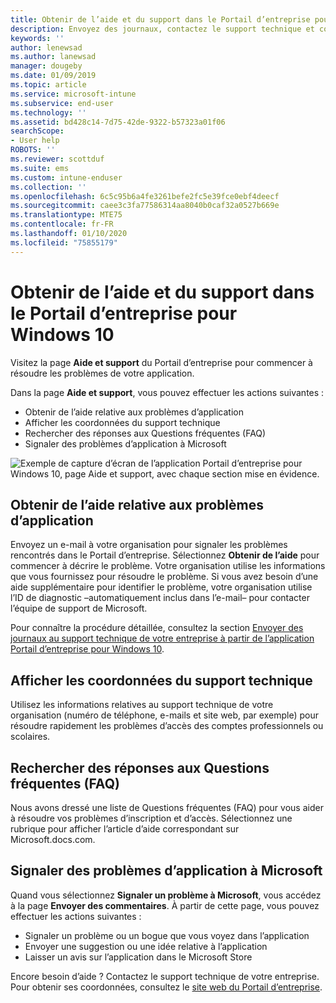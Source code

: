 ```yaml
---
title: Obtenir de l’aide et du support dans le Portail d’entreprise pour Windows 10 | Microsoft Docs
description: Envoyez des journaux, contactez le support technique et consultez les Questions fréquentes (FAQ) dans la page Aide et support du Portail d’entreprise.
keywords: ''
author: lenewsad
ms.author: lanewsad
manager: dougeby
ms.date: 01/09/2019
ms.topic: article
ms.service: microsoft-intune
ms.subservice: end-user
ms.technology: ''
ms.assetid: bd428c14-7d75-42de-9322-b57323a01f06
searchScope:
- User help
ROBOTS: ''
ms.reviewer: scottduf
ms.suite: ems
ms.custom: intune-enduser
ms.collection: ''
ms.openlocfilehash: 6c5c95b6a4fe3261befe2fc5e39fce0ebf4deecf
ms.sourcegitcommit: caee3c3fa77586314aa8040b0caf32a0527b669e
ms.translationtype: MTE75
ms.contentlocale: fr-FR
ms.lasthandoff: 01/10/2020
ms.locfileid: "75855179"
---
```

# <a name="get-help-and-support-in-company-portal-for-windows-10"></a>Obtenir de l’aide et du support dans le Portail d’entreprise pour Windows 10

Visitez la page **Aide et support** du Portail d’entreprise pour commencer à résoudre les problèmes de votre application.   

Dans la page **Aide et support**, vous pouvez effectuer les actions suivantes :  

* Obtenir de l’aide relative aux problèmes d’application
* Afficher les coordonnées du support technique
* Rechercher des réponses aux Questions fréquentes (FAQ) 
* Signaler des problèmes d’application à Microsoft

![Exemple de capture d’écran de l’application Portail d’entreprise pour Windows 10, page Aide et support, avec chaque section mise en évidence.](./media/1812_UCP_Help_Support_sections.png)  

## <a name="get-help-with-app-problems"></a>Obtenir de l’aide relative aux problèmes d’application

Envoyez un e-mail à votre organisation pour signaler les problèmes rencontrés dans le Portail d’entreprise. Sélectionnez **Obtenir de l’aide** pour commencer à décrire le problème. Votre organisation utilise les informations que vous fournissez pour résoudre le problème. Si vous avez besoin d’une aide supplémentaire pour identifier le problème, votre organisation utilise l’ID de diagnostic &ndash;automatiquement inclus dans l’e-mail&ndash; pour contacter l’équipe de support de Microsoft.  

Pour connaître la procédure détaillée, consultez la section [Envoyer des journaux au support technique de votre entreprise à partir de l’application Portail d’entreprise pour Windows 10](send-logs-to-your-it-admin-cp-windows.md).  

## <a name="view-helpdesk-contact-details"></a>Afficher les coordonnées du support technique  
Utilisez les informations relatives au support technique de votre organisation (numéro de téléphone, e-mails et site web, par exemple) pour résoudre rapidement les problèmes d’accès des comptes professionnels ou scolaires.  

## <a name="find-answers-to-frequently-asked-questions"></a>Rechercher des réponses aux Questions fréquentes (FAQ)  
Nous avons dressé une liste de Questions fréquentes (FAQ) pour vous aider à résoudre vos problèmes d’inscription et d’accès. Sélectionnez une rubrique pour afficher l’article d’aide correspondant sur Microsoft.docs.com.  

## <a name="report-app-problems-to-microsoft"></a>Signaler des problèmes d’application à Microsoft  
Quand vous sélectionnez **Signaler un problème à Microsoft**, vous accédez à la page **Envoyer des commentaires**. À partir de cette page, vous pouvez effectuer les actions suivantes :

* Signaler un problème ou un bogue que vous voyez dans l’application  
* Envoyer une suggestion ou une idée relative à l’application  
* Laisser un avis sur l’application dans le Microsoft Store   


Encore besoin d’aide ? Contactez le support technique de votre entreprise. Pour obtenir ses coordonnées, consultez le [site web du Portail d’entreprise](https://go.microsoft.com/fwlink/?linkid=2010980).
